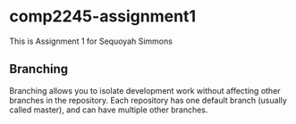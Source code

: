 # comp2245-assignment1
This is Assignment 1 for Sequoyah Simmons
## Branching
Branching allows you to isolate development work without
affecting other branches in the repository. Each repository
has one default branch (usually called master), and can have
multiple other branches.
